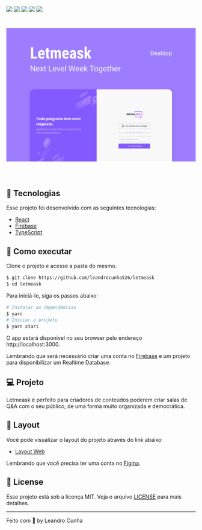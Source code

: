 <p align="center">
<p>
<a href="https://github.com/leandrocunha526/letmeask/blob/main/LICENSE.md"><img src="https://img.shields.io/static/v1?label=license&message=MIT&color=8257E5&labelColor=00000"></a> <a href="https://github.com/leandrocunha526/letmeask/actions/workflows/continuous-integration.yml"><img src="https://github.com/leandrocunha526/letmeask/actions/workflows/continuous-integration.yml/badge.svg"></a> <a href="https://nodejs.org/en/"><img src="https://img.shields.io/badge/node-v14.16.0-brightgreen"></a> <a href="https://www.typescriptlang.org/"><img src="https://badges.aleen42.com/src/typescript.svg"></a> <a href="https://pt-br.reactjs.org/"> <img src="https://badges.aleen42.com/src/react.svg"></a>
</p>

<h1 align="center">
    <img alt="Letmeask" src=".github/cover.svg" />
</h1>

<br>

## 🧪 Tecnologias

Esse projeto foi desenvolvido com as seguintes tecnologias:

- [React](https://reactjs.org)
- [Firebase](https://firebase.google.com/)
- [TypeScript](https://www.typescriptlang.org/)

## 🚀 Como executar

Clone o projeto e acesse a pasta do mesmo.

```bash
$ git clone https://github.com/leandrocunha526/letmeask
$ cd letmeask
```

Para iniciá-lo, siga os passos abaixo:

```bash
# Instalar as dependências
$ yarn
# Iniciar o projeto
$ yarn start
```

O app estará disponível no seu browser pelo endereço http://localhost:3000.

Lembrando que será necessário criar uma conta no [Firebase](https://firebase.google.com/) e um projeto para disponibilizar um Realtime Database.

## 💻 Projeto

Letmeask é perfeito para criadores de conteúdos poderem criar salas de Q&A com o seu público, de uma forma muito organizada e democrática.

## 🔖 Layout

Você pode visualizar o layout do projeto através do link abaixo:

- [Layout Web](https://www.figma.com/file/u0BQK8rCf2KgzcukdRRCWh/Letmeask/duplicate)

Lembrando que você precisa ter uma conta no [Figma](http://figma.com/).

## 📝 License

Esse projeto está sob a licença MIT. Veja o arquivo [LICENSE](LICENSE.md) para mais detalhes.

---

Feito com 💜 by Leandro Cunha

